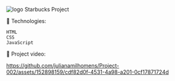 ![logo](https://github.com/julianamilhomens/Project-002/assets/152898159/b3ad79b4-8cff-47c5-8594-65e66478808f)
Starbucks Project 

🚀 Technologies:

    HTML
    CSS
    JavaScript

🎥 Project video:

https://github.com/julianamilhomens/Project-002/assets/152898159/cdf82d0f-4531-4a98-a201-0cf17871724d

